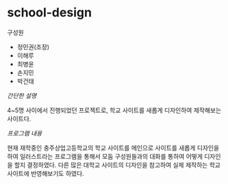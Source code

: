 # school-design

구성원
* 정민권(조장)
* 이해루
* 최병윤
* 손지민
* 박건태

*간단한 설명*

4~5명 사이에서 진행되었던 프로젝트로, 학교 사이트를 새롭게 디자인하여 제작해보는 사이트다.

*프로그램 내용*

현재 재학중인 충주상업고등학교의 학교 사이트를 메인으로 사이트를 새롭게 디자인을 하여 일러스트라는 프로그램을 통해서 모둠 구성원들과의 대화를 통하여 어떻게 디자인을 할지 결정하였다. 다른 많은 대학교 사이트의 디자인을 참고하여 실제 제작하는 학교 사이트에 반영해보기도 하였다.

